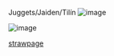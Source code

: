 Juggets/Jaiden/Tilín ![image](https://files.catbox.moe/4ehdg8.png)


![image](https://encrypted-tbn0.gstatic.com/images?q=tbn:ANd9GcTGFHcBkMe3EM2Fpyha1ffHDJGvmF5Ezlj7sCX6EZFgOw&s)


[strawpage](https://straw.page/make?id=redbow)
